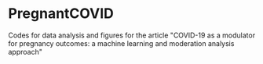 # PregnantCOVID
Codes for data analysis and figures for the article "COVID-19 as a modulator for pregnancy outcomes: a machine learning and moderation analysis approach"
